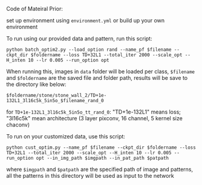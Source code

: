 Code of Mateiral Prior:

set up environment using `environment.yml`  or build up your own environment

To run using our provided data and pattern, run this script:

`python batch_optim2.py --load_option rand --name_pf $filename --ckpt_dir $foldername --loss TD+32L1 --total_iter 2000 --scale_opt --H_inten 10 --lr 0.005 --run_option opt`

When running this, images in `data` folder will be loaded per class, `$filename` and `$foldername` are the saved file and folder path, results will be save to the directory like below:

 `$foldername/stone/stone_wall_2/TD+1e-132L1_3l16c5k_5in5o_$filename_rand_0`

for `TD+1e-132L1_3l16c5k_5in5o_tt_rand_0`: "TD+1e-132L1" means loss; "3l16c5k" mean architecture (3 layer pixconv, 16 channel, 5 kernel size chaconv)

To run on your customized data, use this script:

`python cust_optim.py --name_pf $filename --ckpt_dir $foldername --loss TD+32L1 --total_iter 2000 --scale_opt --H_inten 10 --lr 0.005 --run_option opt --in_img_path $imgpath --in_pat_path $patpath`

where `$imgpath` and `$patpath` are the specified path of image and patterns, all the patterns in this directory will be used as input to the network
